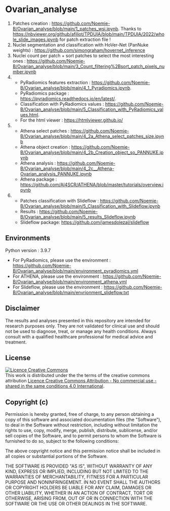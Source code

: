 # Ovarian_analyse

1. Patches creation : https://github.com/Noemie-B/Ovarian_analyse/blob/main/1_patches_wsi.ipynb.
   Thanks to https://nbviewer.org/github/afiliot/TPDUIA/blob/main/TPDUIA/2022/whole_slide_images.ipynb for patch extraction file !  
3. Nuclei segmentation and classification with HoVer-Net (PanNuke weights) : https://github.com/simongraham/hovernet_inference  
4. Nuclei count per patch + sort patches to select the most interesting ones : https://github.com/Noemie-B/Ovarian_analyse/blob/main/3_Count_filtering%2Bsort_patch_pixels_number.ipynb  
5. - PyRadiomics features extraction : https://github.com/Noemie-B/Ovarian_analyse/blob/main/4_1_Pyradiomics.ipynb.  
   - PyRadiomics package  : https://pyradiomics.readthedocs.io/en/latest/.  
   - Classification with PyRadiomics values : https://github.com/Noemie-B/Ovarian_analyse/blob/main/5_Classification_with_PyRadiomics_values.html.
   - For the html viewer : https://htmlviewer.github.io/  
7. - Athena select patches : https://github.com/Noemie-B/Ovarian_analyse/blob/main/4_2a_Athena_select_patches_size.ipynb  
   - Athena object creation : https://github.com/Noemie-B/Ovarian_analyse/blob/main/4_2b_Creation_object_so_PANNUKE.ipynb  
   - Athena analysis : https://github.com/Noemie-B/Ovarian_analyse/blob/main/4_2c__Athena-Ovarian_analysis_PANNUKE.ipynb  
   - Athena package : https://github.com/AI4SCR/ATHENA/blob/master/tutorials/overview.ipynb  
8. - Patches classification with Slideflow : https://github.com/Noemie-B/Ovarian_analyse/blob/main/5_Classification_with_Slideflow.ipynb  
   - Results : https://github.com/Noemie-B/Ovarian_analyse/blob/main/5_results_Slideflow.ipynb  
   - Slideflow package: https://github.com/jamesdolezal/slideflow  

## Environments 

Python version : 3.9.7  

- For PyRadiomics, please use the environment : https://github.com/Noemie-B/Ovarian_analyse/blob/main/environment_pyradiomics.yml
- For ATHENA, please use the environment : https://github.com/Noemie-B/Ovarian_analyse/blob/main/environment_athena.yml
- For Slideflow, please use the environment : https://github.com/Noemie-B/Ovarian_analyse/blob/main/envrionment_slideflow.txt
   
## Disclaimer
The results and analyses presented in this repository are intended for research purposes only. They are not validated for clinical use and should not be used to diagnose, treat, or manage any health conditions. Always consult with a qualified healthcare professional for medical advice and treatment.

## License
<a rel="license" href="http://creativecommons.org/licenses/by-nc-sa/4.0/'>http://creativecommons.org/licenses/by-nc-sa/4.0/"><img alt="Licence Creative Commons" style="border-width:0" src="https://i.creativecommons.org/l/by-nc-sa/4.0/88x31.png" /></a><br />This work is distributed under the the terms of the creative commons attribution <a rel="license" href="http://creativecommons.org/licenses/by-nc-sa/4.0/'>http://creativecommons.org/licenses/by-nc-sa/4.0/">Licence Creative Commons Attribution - No commercial use - shared in the same conditions 4.0 International</a>.

## Copyright (c) 

Permission is hereby granted, free of charge, to any person obtaining
a copy of this software and associated documentation files (the
"Software"), to deal in the Software without restriction, including
without limitation the rights to use, copy, modify, merge, publish,
distribute, sublicense, and/or sell copies of the Software, and to
permit persons to whom the Software is furnished to do so, subject to
the following conditions:

The above copyright notice and this permission notice shall be
included in all copies or substantial portions of the Software.

THE SOFTWARE IS PROVIDED "AS IS", WITHOUT WARRANTY OF ANY KIND,
EXPRESS OR IMPLIED, INCLUDING BUT NOT LIMITED TO THE WARRANTIES OF
MERCHANTABILITY, FITNESS FOR A PARTICULAR PURPOSE AND
NONINFRINGEMENT. IN NO EVENT SHALL THE AUTHORS OR COPYRIGHT HOLDERS BE
LIABLE FOR ANY CLAIM, DAMAGES OR OTHER LIABILITY, WHETHER IN AN ACTION
OF CONTRACT, TORT OR OTHERWISE, ARISING FROM, OUT OF OR IN CONNECTION
WITH THE SOFTWARE OR THE USE OR OTHER DEALINGS IN THE SOFTWARE.
